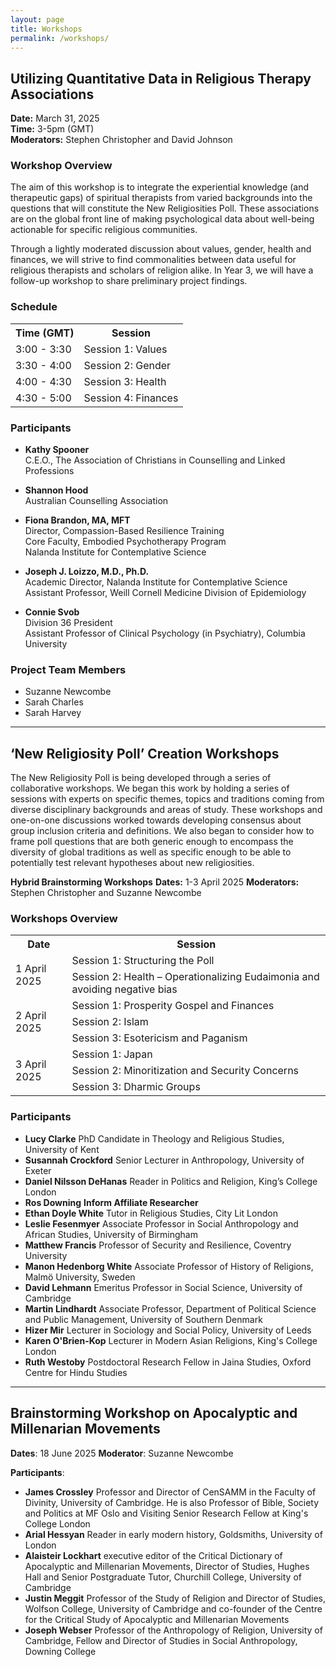 ```yaml
---
layout: page
title: Workshops
permalink: /workshops/
---
```


## Utilizing Quantitative Data in Religious Therapy Associations

**Date:** March 31, 2025  
**Time:** 3-5pm (GMT)  
**Moderators:** Stephen Christopher and David Johnson

### Workshop Overview

The aim of this workshop is to integrate the experiential knowledge (and therapeutic gaps) of spiritual therapists from varied backgrounds into the questions that will constitute the New Religiosities Poll. These associations are on the global front line of making psychological data about well-being actionable for specific religious communities.

Through a lightly moderated discussion about values, gender, health and finances, we will strive to find commonalities between data useful for religious therapists and scholars of religion alike. In Year 3, we will have a follow-up workshop to share preliminary project findings.

### Schedule

<div class="table-container">
  <table>
    <tr>
      <th>Time (GMT)</th>
      <th>Session</th>
    </tr>
    <tr>
      <td>3:00 - 3:30</td>
      <td>Session 1: Values</td>
    </tr>
    <tr>
      <td>3:30 - 4:00</td>
      <td>Session 2: Gender</td>
    </tr>
    <tr>
      <td>4:00 - 4:30</td>
      <td>Session 3: Health</td>
    </tr>
    <tr>
      <td>4:30 - 5:00</td>
      <td>Session 4: Finances</td>
    </tr>
  </table>
</div>

### Participants

* **Kathy Spooner**  
C.E.O., The Association of Christians in Counselling and Linked Professions

* **Shannon Hood**  
Australian Counselling Association

* **Fiona Brandon, MA, MFT**  
Director, Compassion-Based Resilience Training  
Core Faculty, Embodied Psychotherapy Program  
Nalanda Institute for Contemplative Science

* **Joseph J. Loizzo, M.D., Ph.D.**  
Academic Director, Nalanda Institute for Contemplative Science  
Assistant Professor, Weill Cornell Medicine Division of Epidemiology

* **Connie Svob**  
Division 36 President  
Assistant Professor of Clinical Psychology (in Psychiatry), Columbia University

### Project Team Members
* Suzanne Newcombe
* Sarah Charles
* Sarah Harvey

***

## ‘New Religiosity Poll’ Creation Workshops
The New Religiosity Poll is being developed through a series of collaborative workshops. 
We began this work by holding a series of sessions with experts on specific themes, topics and traditions coming from diverse disciplinary backgrounds and areas of study. These workshops and one-on-one discussions worked towards developing consensus about group inclusion criteria and definitions. 
We also began to consider how to frame poll questions that are both generic enough to encompass the diversity of global traditions as well as specific enough to be able to potentially test relevant hypotheses about new religiosities.

**Hybrid Brainstorming Workshops**
**Dates:** 1-3 April 2025
**Moderators:** Stephen Christopher and Suzanne Newcombe

### Workshops Overview


<div class="table-container">
  <table>
    <tr>
      <th>Date</th>
      <th>Session</th>
    </tr>
    <tr style="background-color: var(--background);">
      <td rowspan="2">1 April 2025</td>
      <td>Session 1: Structuring the Poll</td>
    </tr>
    <tr style="background-color: var(--background);">
      <td>Session 2: Health – Operationalizing Eudaimonia and avoiding negative bias</td>
    </tr>
    <tr style="background-color: var(--background-alt-color);">
      <td rowspan="3">2 April 2025</td>
      <td>Session 1: Prosperity Gospel and Finances</td>
    </tr>
    <tr style="background-color: var(--background-alt-color);">
      <td>Session 2: Islam</td>
    </tr>
    <tr style="background-color: var(--background-alt-color);">
      <td>Session 3: Esotericism and Paganism</td>
    </tr>
    <tr style="background-color: var(--background);">
      <td rowspan="3">3 April 2025</td>
      <td>Session 1: Japan</td>
    </tr>
    <tr style="background-color: var(--background);">
      <td>Session 2: Minoritization and Security Concerns</td>
    </tr>
    <tr style="background-color: var(--background);">
      <td>Session 3: Dharmic Groups</td>
    </tr>
  </table>
</div>


### Participants

* **Lucy Clarke**
PhD Candidate in Theology and Religious Studies, University of Kent
* **Susannah Crockford**
Senior Lecturer in Anthropology, University of Exeter
* **Daniel Nilsson DeHanas** 
Reader in Politics and Religion, King’s College London
* **Ros Downing**
**Inform Affiliate Researcher**
* **Ethan Doyle White**
Tutor in Religious Studies, City Lit London
* **Leslie Fesenmyer**
Associate Professor in Social Anthropology and African Studies, University of Birmingham
* **Matthew Francis**
Professor of Security and Resilience, Coventry University
* **Manon Hedenborg White**
Associate Professor of History of Religions, Malmö University, Sweden
* **David Lehmann**
Emeritus Professor in Social Science, University of Cambridge
* **Martin Lindhardt**
Associate Professor, Department of Political Science and Public Management, University of Southern Denmark
* **Hizer Mir**
Lecturer in Sociology and Social Policy, University of Leeds
* **Karen O'Brien-Kop**
Lecturer in Modern Asian Religions, King's College London
* **Ruth Westoby**
Postdoctoral Research Fellow in Jaina Studies, Oxford Centre for Hindu Studies

***

## Brainstorming Workshop on Apocalyptic and Millenarian Movements 

**Dates**: 18 June 2025
**Moderator**: Suzanne Newcombe

**Participants**:

* **James Crossley**
Professor and Director of CenSAMM in the Faculty of Divinity, University of Cambridge. He is also Professor of Bible, Society and Politics at MF Oslo and Visiting Senior Research Fellow at King's College London
* **Arial Hessyan**
Reader in early modern history, Goldsmiths, University of London
* **Alaisteir Lockhart**
executive editor of the Critical Dictionary of Apocalyptic and Millenarian Movements, Director of Studies, Hughes Hall and Senior Postgraduate Tutor, Churchill College, University of Cambridge
* **Justin Meggit**
Professor of the Study of Religion and Director of Studies, Wolfson College, University of Cambridge and co-founder of the Centre for the Critical Study of Apocalyptic and Millenarian Movements
* **Joseph Webser**
Professor of the Anthropology of Religion, University of Cambridge, Fellow and Director of Studies in Social Anthropology, Downing College
